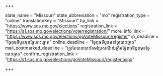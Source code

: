 +++

state_name = "Missouri"
state_abbreviation = "mo"
registration_type = "online"
translationKey = "Missouri"
hp_link = "https://www.sos.mo.gov/elections"
registration_link = "https://s1.sos.mo.gov/elections/voterregistration/"
more_info_link = "https://www.sos.mo.gov/elections/goVoteMissouri/register"
ip_deadline = "ថ្ងៃពុធទីបួនមុនថ្ងៃបោះឆ្នោត"
online_deadline = "ថ្ងៃពុធទីបួនមុនថ្ងៃបោះឆ្នោត"
mail_postmarked_deadline = "ត្រូវតែបានបោះតែមប្រៃសណីយ៍ត្រឹមថ្ងៃពុធទីបួនមុនថ្ងៃបោះឆ្នោត"
confirm_registration_link = "https://s1.sos.mo.gov/elections/goVoteMissouri/register.aspx"

+++